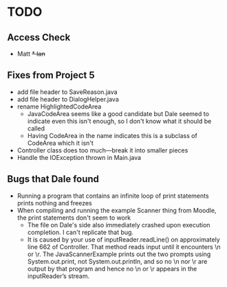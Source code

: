 # TODO

## Access Check
* Matt
~~* Ian~~

## Fixes from Project 5
* add file header to SaveReason.java
* add file header to DialogHelper.java
* rename HighlightedCodeArea
  * JavaCodeArea seems like a good candidate but Dale seemed to indicate even this isn't enough, so I don't know what it should be called
  * Having CodeArea in the name indicates this is a subclass of CodeArea which it isn't
* Controller class does too much—break it into smaller pieces
* Handle the IOException thrown in Main.java
## Bugs that Dale found
* Running a program that contains an infinite loop of print statements prints nothing and freezes
* When compiling and running the example Scanner thing from Moodle, the print statements don't seem to work
  * The file on Dale's side also immediately crashed upon execution completion. I can't replicate that bug.
  * It is caused by your use of inputReader.readLine() on approximately line 662 of Controller.  That method reads input until it encounters \n or \r.  The JavaScannerExample prints out the two prompts using System.out.print, not System.out.println, and so no \n nor \r are output by that program and hence no \n or \r appears in the inputReader’s stream.